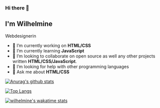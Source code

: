 ### Hi there 👋
## I'm Wilhelmine
Webdesignerin

- 🔭 I’m currently working on **HTML/CSS**
- 🌱 I’m currently learning **JavaScript**
- 👯 I’m looking to collaborate on open source as well any other projects written **HTML/CSS/JavaScript**.
- 🤔 I’m looking for help with other programming languages
- 💬 Ask me about **HTML/CSS**

[![Anurag's github stats](https://github-readme-stats.vercel.app/api?username=wilhelmine-erber&show_icons=true&theme=synthwave)](https://github.com/wilhelmine-erber/github-readme-stats)

[![Top Langs](https://github-readme-stats.vercel.app/api/top-langs/?username=wilhelmine-erber&layout=compact)](https://github.com/wilhelmine-erber/github-readme-stats)

[![wilhelmine's wakatime stats](https://github-readme-stats.vercel.app/api/wilhelmine-erber?username=wilhelmine-erber)](https://github.com/anuraghazra/github-readme-stats)
